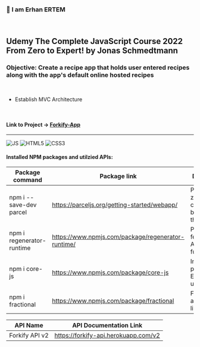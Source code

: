 ### 👋 **I am Erhan ERTEM**

&emsp;

## Udemy The Complete JavaScript Course 2022 From Zero to Expert! by Jonas Schmedtmann

### **Objective:** Create a recipe app that holds user entered recipes along with the app's default online hosted recipes

&emsp;

- Establish MVC Architecture

&emsp;

#### Link to Project &rarr; [Forkify-App](https://forkify-app-erhan-ertem.netlify.app)

---

![JS](https://img.shields.io/badge/JavaScript-323330?style=for-the-badge&logo=javascript&logoColor=F7DF1E) ![HTML5](https://img.shields.io/badge/HTML5-E34F26?style=for-the-badge&logo=html5&logoColor=white) ![CSS3](https://img.shields.io/badge/CSS3-1572B6?style=for-the-badge&logo=css3&logoColor=white)

#### Installed NPM packages and utilzied APIs:

| Package command           | Package link                                       | Description                                            |
| ------------------------- | -------------------------------------------------- | ------------------------------------------------------ |
| npm i --save-dev parcel   | https://parceljs.org/getting-started/webapp/       | Parcel is a zero configuration build tool for the web. |
| npm i regenerator-runtime | https://www.npmjs.com/package/regenerator-runtime/ | Polyfill ES6 features - Async functions                |
| npm i core-js             | https://www.npmjs.com/package/core-js              | Includes polyfills for ECMAScript up to 2023           |
| npm i fractional          | https://www.npmjs.com/package/fractional           | Fraction arithmetic library for JS                     |

| API Name       | API Documentation Link               |
| -------------- | ------------------------------------ |
| Forkify API v2 | https://forkify-api.herokuapp.com/v2 |

&emsp;
